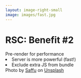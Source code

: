 ```yaml
---
layout: image-right-small
image: images/fast.jpg
---
```


<h1 class="h1-small">RSC: Benefit #2</h1>

<v-clicks >

<div class="my-4 pt-8"><span class="featured-2">Pre-render for performance</span></div>
<li>Server is more powerful (fast!)</li>
<li>Exclude extra JS from bundle</li>

</v-clicks>

<Caption>Photo by <a href="https://unsplash.com/@saffu?utm_source=unsplash&utm_medium=referral&utm_content=creditCopyText">Saffu</a> on <a href="https://unsplash.com/photos/E4kKGI4oGaU?utm_source=unsplash&utm_medium=referral&utm_content=creditCopyText">Unsplash</a></Caption>

